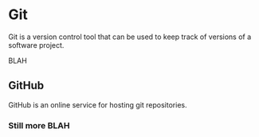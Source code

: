 <h1>Git</h1>

<p>Git is a version control tool that can be used to keep track of versions of a software project.</p>

<p>BLAH</p>

<h2>GitHub</h2>

<p>GitHub is an online service for hosting git repositories.</p>

<h3>Still more BLAH</h3>